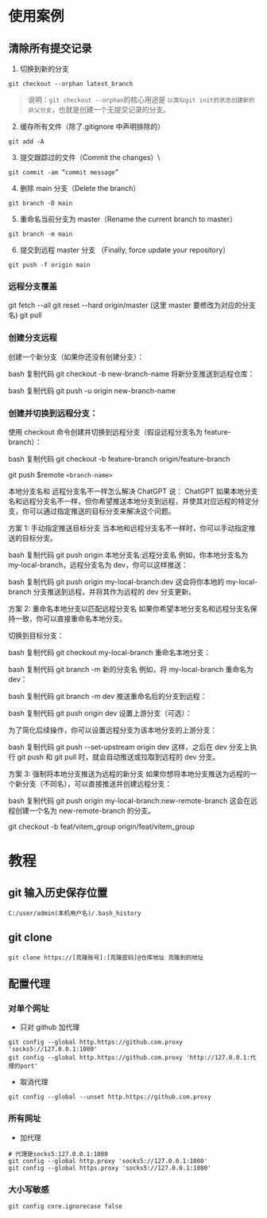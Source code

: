 # 使用案例

## 清除所有提交记录

1. 切换到新的分支

```shell
git checkout --orphan latest_branch
```

> 说明：`git checkout --orphan`的核心用途是 `以类似git init的状态创建新的非父分支`，也就是创建一个无提交记录的分支。

2. 缓存所有文件（除了.gitignore 中声明排除的）

```shell
git add -A
```

3. 提交跟踪过的文件（Commit the changes）\

```shell
git commit -am “commit message”
```

4. 删除 main 分支（Delete the branch）

```shell
git branch -D main
```

5. 重命名当前分支为 master（Rename the current branch to master）

```shell
git branch -m main
```

6. 提交到远程 master 分支 （Finally, force update your repository）

```shell
git push -f origin main
```

### 远程分支覆盖

git fetch --all
git reset --hard origin/master (这里 master 要修改为对应的分支名)
git pull

### 创建分支远程

创建一个新分支（如果你还没有创建分支）：

bash
复制代码
git checkout -b new-branch-name
将新分支推送到远程仓库：

bash
复制代码
git push -u origin new-branch-name

### 创建并切换到远程分支：

使用 checkout 命令创建并切换到远程分支（假设远程分支名为 feature-branch）：

bash
复制代码
git checkout -b feature-branch origin/feature-branch

git push $remote `<branch-name>`

本地分支名和 远程分支名不一样怎么解决
ChatGPT 说：
ChatGPT
如果本地分支名和远程分支名不一样，但你希望推送本地分支到远程，并使其对应远程的特定分支，你可以通过指定推送的目标分支来解决这个问题。

方案 1: 手动指定推送目标分支
当本地和远程分支名不一样时，你可以手动指定推送的目标分支。

bash
复制代码
git push origin 本地分支名:远程分支名
例如，你本地分支名为 my-local-branch，远程分支名为 dev，你可以这样推送：

bash
复制代码
git push origin my-local-branch:dev
这会将你本地的 my-local-branch 分支推送到远程，并将其作为远程的 dev 分支更新。

方案 2: 重命名本地分支以匹配远程分支名
如果你希望本地分支名和远程分支名保持一致，你可以直接重命名本地分支。

切换到目标分支：

bash
复制代码
git checkout my-local-branch
重命名本地分支：

bash
复制代码
git branch -m 新的分支名
例如，将 my-local-branch 重命名为 dev：

bash
复制代码
git branch -m dev
推送重命名后的分支到远程：

bash
复制代码
git push origin dev
设置上游分支（可选）：

为了简化后续操作，你可以设置远程分支为该本地分支的上游分支：

bash
复制代码
git push --set-upstream origin dev
这样，之后在 dev 分支上执行 git push 和 git pull 时，就会自动推送或拉取到远程的 dev 分支。

方案 3: 强制将本地分支推送为远程的新分支
如果你想将本地分支推送为远程的一个新分支（不同名），可以直接推送并创建远程分支：

bash
复制代码
git push origin my-local-branch:new-remote-branch
这会在远程创建一个名为 new-remote-branch 的分支。




git checkout -b  feat/vitem_group origin/feat/vitem_group

# 教程

## git 输入历史保存位置

```shell
C:/user/admin(本机用户名)/.bash_history
```

## git clone

```shell
git clone https://[克隆账号]:[克隆密码]@仓库地址 克隆到的地址
```

## 配置代理

### **对单个网址**

- 只对 github 加代理

```shell
git config --global http.https://github.com.proxy 'socks5://127.0.0.1:1080'
git config --global http.https://github.com.proxy 'http://127.0.0.1:代理的port'
```

- 取消代理

```shell
git config --global --unset http.https://github.com.proxy
```

### **所有网址**

- 加代理

```shell
# 代理是socks5:127.0.0.1:1080
git config --global http.proxy 'socks5://127.0.0.1:1080'
git config --global https.proxy 'socks5://127.0.0.1:1080'
```

### 大小写敏感

```shell
git config core.ignorecase false
```

